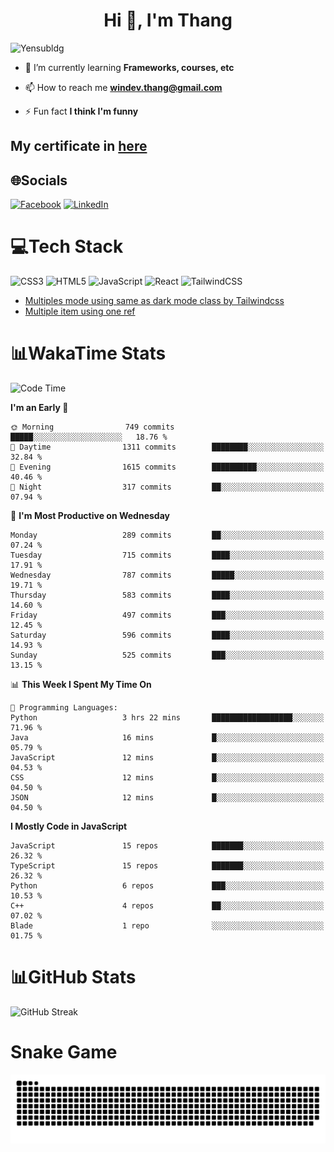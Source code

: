 <h1 align="center">Hi 👋, I'm Thang</h1>

![Yensubldg](https://readme-typing-svg.demolab.com?font=Fira+Code&weight=600&pause=1000&color=F5F5F2&center=true&vCenter=true&width=435&lines=Trying+to+be+a+Software+Engineering)

<!--
![](https://komarev.com/ghpvc/?username=yensubldg&label=Visitors+Count&color=brightgreen) -->

- 🌱 I’m currently learning **Frameworks, courses, etc**

- 📫 How to reach me **<windev.thang@gmail.com>**

- ⚡ Fun fact **I think I'm funny**

## My certificate in [here](./MY_CERTIFICATE.md)

## 🌐Socials

[![Facebook](https://img.shields.io/badge/Facebook-%231877F2.svg?logo=Facebook&logoColor=white)](https://facebook.com/yensubldg) [![LinkedIn](https://img.shields.io/badge/LinkedIn-%230077B5.svg?logo=linkedin&logoColor=white)](https://linkedin.com/in/yensubldg)

# 💻Tech Stack

![CSS3](https://img.shields.io/badge/css3-%231572B6.svg?style=for-the-badge&logo=css3&logoColor=white) ![HTML5](https://img.shields.io/badge/html5-%23E34F26.svg?style=for-the-badge&logo=html5&logoColor=white) ![JavaScript](https://img.shields.io/badge/javascript-%23323330.svg?style=for-the-badge&logo=javascript&logoColor=%23F7DF1E) ![React](https://img.shields.io/badge/react-%2320232a.svg?style=for-the-badge&logo=react&logoColor=%2361DAFB) ![TailwindCSS](https://img.shields.io/badge/tailwindcss-%2338B2AC.svg?style=for-the-badge&logo=tailwind-css&logoColor=white)

<!-- BLOG-POST-LIST:START -->
- [Multiples mode using same as dark mode class by Tailwindcss](https://dev.to/yensubldg/multiples-mode-using-same-as-dark-mode-class-by-tailwindcss-56p4)
- [Multiple item using one ref](https://dev.to/yensubldg/multiple-item-using-one-ref-1288)
<!-- BLOG-POST-LIST:END -->

# 📊WakaTime Stats

<!--START_SECTION:waka-->
![Code Time](http://img.shields.io/badge/Code%20Time-3%2C278%20hrs%2042%20mins-blue)

**I'm an Early 🐤** 

```text
🌞 Morning                749 commits         █████░░░░░░░░░░░░░░░░░░░░   18.76 % 
🌆 Daytime                1311 commits        ████████░░░░░░░░░░░░░░░░░   32.84 % 
🌃 Evening                1615 commits        ██████████░░░░░░░░░░░░░░░   40.46 % 
🌙 Night                  317 commits         ██░░░░░░░░░░░░░░░░░░░░░░░   07.94 % 
```
📅 **I'm Most Productive on Wednesday** 

```text
Monday                   289 commits         ██░░░░░░░░░░░░░░░░░░░░░░░   07.24 % 
Tuesday                  715 commits         ████░░░░░░░░░░░░░░░░░░░░░   17.91 % 
Wednesday                787 commits         █████░░░░░░░░░░░░░░░░░░░░   19.71 % 
Thursday                 583 commits         ████░░░░░░░░░░░░░░░░░░░░░   14.60 % 
Friday                   497 commits         ███░░░░░░░░░░░░░░░░░░░░░░   12.45 % 
Saturday                 596 commits         ████░░░░░░░░░░░░░░░░░░░░░   14.93 % 
Sunday                   525 commits         ███░░░░░░░░░░░░░░░░░░░░░░   13.15 % 
```


📊 **This Week I Spent My Time On** 

```text
💬 Programming Languages: 
Python                   3 hrs 22 mins       ██████████████████░░░░░░░   71.96 % 
Java                     16 mins             █░░░░░░░░░░░░░░░░░░░░░░░░   05.79 % 
JavaScript               12 mins             █░░░░░░░░░░░░░░░░░░░░░░░░   04.53 % 
CSS                      12 mins             █░░░░░░░░░░░░░░░░░░░░░░░░   04.50 % 
JSON                     12 mins             █░░░░░░░░░░░░░░░░░░░░░░░░   04.50 % 
```

**I Mostly Code in JavaScript** 

```text
JavaScript               15 repos            ███████░░░░░░░░░░░░░░░░░░   26.32 % 
TypeScript               15 repos            ███████░░░░░░░░░░░░░░░░░░   26.32 % 
Python                   6 repos             ███░░░░░░░░░░░░░░░░░░░░░░   10.53 % 
C++                      4 repos             ██░░░░░░░░░░░░░░░░░░░░░░░   07.02 % 
Blade                    1 repo              ░░░░░░░░░░░░░░░░░░░░░░░░░   01.75 % 
```




<!--END_SECTION:waka-->

# 📊GitHub Stats

![GitHub Streak](https://streak-stats.demolab.com?user=yensubldg&theme=tokyonight&border_radius=8)

# Snake Game

![Snake eating my contribution graph](./github-contribution-grid-snake.svg)

